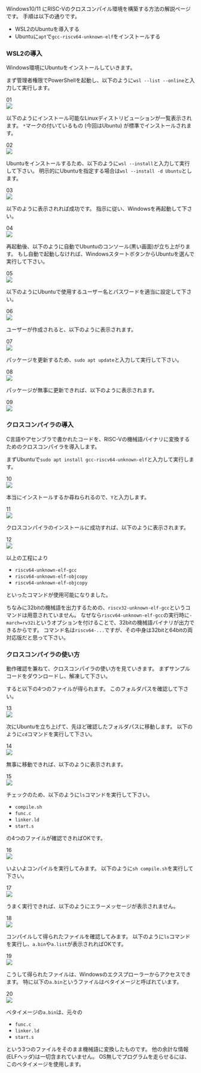 Windows10/11 にRISC-Vのクロスコンパイル環境を構築する方法の解説ページです。
手順は以下の通りです。

* WSL2のUbuntuを導入する
* Ubuntuに`apt`で`gcc-riscv64-unknown-elf`をインストールする

### WSL2の導入

Windows環境にUbuntuをインストールしていきます。

まず管理者権限でPowerShellを起動し、以下のように`wsl --list --online`と入力して実行します。

01  
![ ](top/001.png)

以下のようにインストール可能なLinuxディストリビューションが一覧表示されます。
`*`マークの付いているもの (今回はUbuntu) が標準でインストールされます。

02  
![ ](top/002.png)

Ubuntuをインストールするため、以下のように`wsl --install`と入力して実行して下さい。
明示的にUbuntuを指定する場合は`wsl --install -d Ubuntu`とします。

03  
![ ](top/003.png)

以下のように表示されれば成功です。
指示に従い、Windowsを再起動して下さい。

04  
![ ](top/004.png)

再起動後、以下のように自動でUbuntuのコンソール(黒い画面)が立ち上がります。
もし自動で起動しなければ、WindowsスタートボタンからUbuntuを選んで実行して下さい。

05  
![ ](top/005.png)

以下のようにUbuntuで使用するユーザー名とパスワードを適当に設定して下さい。

06  
![ ](top/006.png)


ユーザーが作成されると、以下のように表示されます。

07  
![ ](top/007.png)

パッケージを更新するため、`sudo apt update`と入力して実行して下さい。

08  
![ ](top/008.png)

パッケージが無事に更新できれば、以下のように表示されます。

09  
![ ](top/009.png)

### クロスコンパイラの導入

C言語やアセンブラで書かれたコードを、RISC-Vの機械語バイナリに変換するためのクロスコンパイラを導入します。

まずUbuntuで`sudo apt install gcc-riscv64-unknown-elf`と入力して実行します。

10  
![ ](top/010.png)

本当にインストールするか尋ねられるので、`Y`と入力します。

11  
![ ](top/011.png)

クロスコンパイラのインストールに成功すれば、以下のように表示されます。

12  
![ ](top/012.png)

以上の工程により

* `riscv64-unknown-elf-gcc`
* `riscv64-unknown-elf-objcopy`
* `riscv64-unknown-elf-objcopy`

といったコマンドが使用可能になりました。

ちなみに32bitの機械語を出力するための、`riscv32-unknown-elf-gcc`というコマンドは用意されていません。
なぜなら`riscv64-unknown-elf-gcc`の実行時に`-march=rv32i`というオプションを付けることで、32bitの機械語バイナリが出力できるからです。
コマンド名は`riscv64-...`ですが、その中身は32bitと64bitの両対応版だと思って下さい。

### クロスコンパイラの使い方

動作確認を兼ねて、クロスコンパイラの使い方を見ていきます。
まずサンプルコードをダウンロードし、解凍して下さい。

すると以下の4つのファイルが得られます。
このフォルダパスを確認して下さい。

13  
![ ](top/013.png)

次にUbuntuを立ち上げて、先ほど確認したフォルダパスに移動します。
以下のように`cd`コマンドを実行して下さい。

14  
![ ](top/014.png)

無事に移動できれば、以下のように表示されます。

15  
![ ](top/015.png)

チェックのため、以下のように`ls`コマンドを実行して下さい。

* `compile.sh`
* `func.c`
* `linker.ld`
* `start.s`

の4つのファイルが確認できればOKです。

16  
![ ](top/016.png)

いよいよコンパイルを実行してみます。
以下のように`sh compile.sh`を実行して下さい。

17  
![ ](top/017.png)

うまく実行できれば、以下のようにエラーメッセージが表示されません。

18  
![ ](top/018.png)

コンパイルして得られたファイルを確認してみます。
以下のように`ls`コマンドを実行し、`a.bin`や`a.list`が表示されればOKです。

19  
![ ](top/019.png)

こうして得られたファイルは、Windowsのエクスプローラーからアクセスできます。
特に以下の`a.bin`というファイルはベタイメージと呼ばれています。

20  
![ ](top/020.png)

ベタイメージの`a.bin`は、元々の

* `func.c`
* `linker.ld`
* `start.s`

という3つのファイルをそのまま機械語に変換したものです。
他の余計な情報(ELFヘッダ)は一切含まれていません。
OS無しでプログラムを走らせるには、このベタイメージを使用します。

